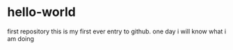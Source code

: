 # hello-world
first repository
this is my first ever entry to github. one day i will know what i am doing
